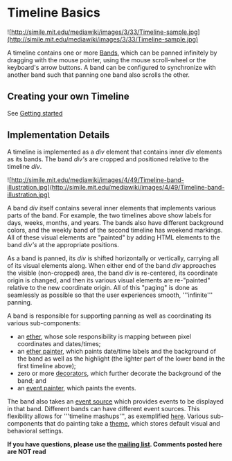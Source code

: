 # Timeline Basics #

![http://simile.mit.edu/mediawiki/images/3/33/Timeline-sample.jpg](http://simile.mit.edu/mediawiki/images/3/33/Timeline-sample.jpg)

A timeline contains one or more [Bands](Timeline_BandClass.md), which can be panned infinitely by dragging with the mouse pointer, using the mouse scroll-wheel or the keyboard's arrow buttons. A band can be configured to synchronize with another band such that panning one band also scrolls the other.

## Creating your own Timeline ##
See [Getting started](Timeline_GettingStarted.md)

## Implementation Details ##
A timeline is implemented as a _div_ element that contains inner _div_ elements as its bands. The band _div's_ are cropped and positioned relative to the timeline _div_.

![http://simile.mit.edu/mediawiki/images/4/49/Timeline-band-illustration.jpg](http://simile.mit.edu/mediawiki/images/4/49/Timeline-band-illustration.jpg)

A band _div_ itself contains several inner elements that implements various parts of the band. For example, the two timelines above show labels for days, weeks, months, and years. The bands also have different background colors, and the weekly band of the second timeline has weekend markings. All of these visual elements are "painted" by adding HTML elements to the band _div's_ at the appropriate positions.

As a band is panned, its _div_ is shifted horizontally or vertically, carrying all of its visual elements along. When either end of the band _div_ approaches the visible (non-cropped) area, the band _div_ is re-centered, its coordinate origin is changed, and then its various visual elements are re-"painted" relative to the new coordinate origin. All of this "paging" is done as seamlessly as possible so that the user experiences smooth, '''infinite''' panning.

A band is responsible for supporting panning as well as coordinating its various sub-components:
  * an [ether](Timeline_EtherClass.md), whose sole responsibility is mapping between pixel coordinates and dates/times;
  * an [ether painter](Timeline_EtherPainterClass.md), which paints date/time labels and the background of the band as well as the highlight (the lighter part of the lower band in the first timeline above);
  * zero or more [decorators](Timeline_DecoratorClass.md), which further decorate the background of the band; and
  * an [event painter](Timeline_EventPainterClass.md), which paints the events.

The band also takes an [event source](Timeline_EventSourceClass.md) which provides events to be displayed in that band. Different bands can have different event sources. This flexibility allows for '''timeline mashups''', as exemplified [here](http://simile.mit.edu/timeline/examples/religions/religions.html). Various sub-components that do painting take a [theme](Timeline_ThemeClass.md), which stores default visual and behavioral settings.

**If you have questions, please use the [mailing list](http://groups.google.com/group/simile-widgets/). Comments posted here are NOT read**